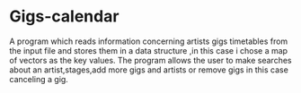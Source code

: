 # Gigs-calendar
A program which reads information concerning artists gigs timetables from the input file and stores them in a data structure ,in this case i 
chose a map of vectors as the key values. 
The program allows the user to make searches about an artist,stages,add more gigs and artists or remove gigs in this case canceling a gig.
